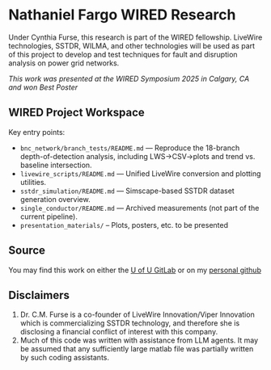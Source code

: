 
# Nathaniel Fargo WIRED Research

Under Cynthia Furse, this research is part of the WIRED fellowship. LiveWire technologies, SSTDR, WILMA, and other technologies will be used as part of this project to develop and test techniques for fault and disruption analysis on power grid networks.

*This work was presented at the WIRED Symposium 2025 in Calgary, CA and won Best Poster*

## WIRED Project Workspace

Key entry points:

- `bnc_network/branch_tests/README.md` — Reproduce the 18-branch depth-of-detection analysis, including LWS→CSV→plots and trend vs. baseline intersection.
- `livewire_scripts/README.md` — Unified LiveWire conversion and plotting utilities.
- `sstdr_simulation/README.md` — Simscape-based SSTDR dataset generation overview.
- `single_conductor/README.md` — Archived measurements (not part of the current pipeline).
- `presentation_materials/` – Plots, posters, etc. to be presented

## Source
You may find this work on either the [U of U GitLab](https://git.eng.utah.edu/u1460339/wired-sstdr) or on my [personal github](https://github.com/nathaniel-fargo/wired-sstdr)

## Disclaimers
1. Dr. C.M. Furse is a co-founder of LiveWire Innovation/Viper Innovation which is commercializing SSTDR technology, and therefore she is disclosing a financial conflict of interest with this company.
2. Much of this code was written with assistance from LLM agents. It may be assumed that any sufficiently large matlab file was partially written by such coding assistants.  
